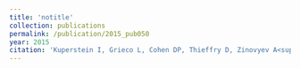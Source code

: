 ```yaml
---
title: 'notitle'
collection: publications
permalink: /publication/2015_pub050
year: 2015
citation: 'Kuperstein I, Grieco L, Cohen DP, Thieffry D, Zinovyev A<sup>^</sup>, Barillot E<sup>^</sup>. The shortest path is not the one you know: application of biological network resources in precision oncology research. 2015. <i>Mutagenesis</i> <b>30</b>(2):191-204.'
---
```

